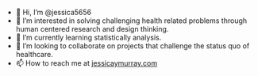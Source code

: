 - 👋 Hi, I’m @jessica5656
- 👀 I’m interested in solving challenging health related problems through human centered research and design thinking.
- 🌱 I’m currently learning statistically analysis.
- 💞️ I’m looking to collaborate on projects that challenge the status quo of healthcare. 
- 📫 How to reach me at [jessicaymurray.com](https://jessicaymurray.com/)

<!---
jessica5656/jessica5656 is a ✨ special ✨ repository because its `README.md` (this file) appears on your GitHub profile.
You can click the Preview link to take a look at your changes.
--->
